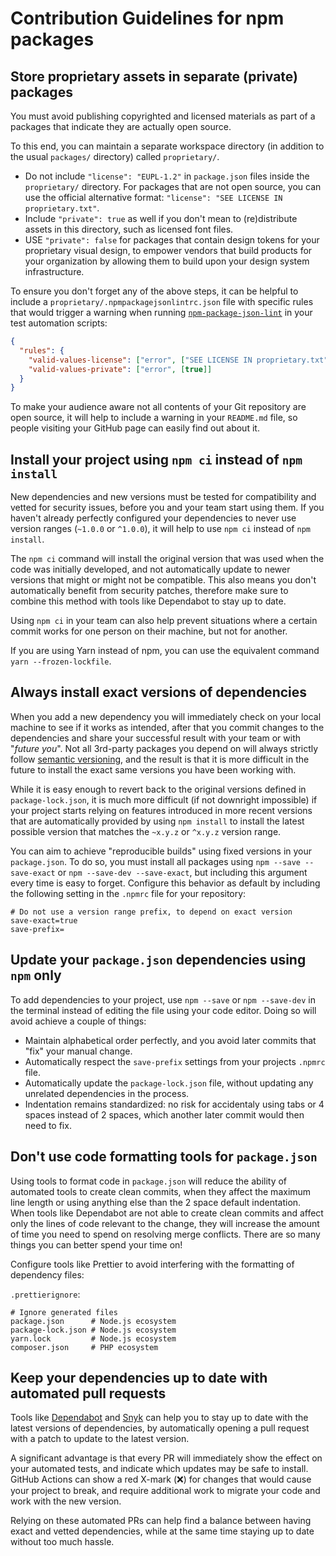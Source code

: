 <!-- @license CC0-1.0 -->

# Contribution Guidelines for npm packages

## Store proprietary assets in separate (private) packages

You must avoid publishing copyrighted and licensed materials as part of a packages that indicate they are actually open source.

To this end, you can maintain a separate workspace directory (in addition to the usual `packages/` directory) called `proprietary/`.

- Do not include `"license": "EUPL-1.2"` in `package.json` files inside the `proprietary/` directory. For packages that are not open source, you can use the official alternative format: `"license": "SEE LICENSE IN proprietary.txt"`.
- Include `"private": true` as well if you don't mean to (re)distribute assets in this directory, such as licensed font files.
- USE `"private": false` for packages that contain design tokens for your proprietary visual design, to empower vendors that build products for your organization by allowing them to build upon your design system infrastructure.

To ensure you don't forget any of the above steps, it can be helpful to include a `proprietary/.npmpackagejsonlintrc.json` file with specific rules that would trigger a warning when running [`npm-package-json-lint`](https://www.npmjs.com/package/npm-package-json-lint) in your test automation scripts:

```json
{
  "rules": {
    "valid-values-license": ["error", ["SEE LICENSE IN proprietary.txt"]],
    "valid-values-private": ["error", [true]]
  }
}
```

To make your audience aware not all contents of your Git repository are open source, it will help to include a warning in your `README.md` file, so people visiting your GitHub page can easily find out about it.

## Install your project using `npm ci` instead of `npm install`

New dependencies and new versions must be tested for compatibility and vetted for security issues, before you and your team start using them. If you haven't already perfectly configured your dependencies to never use version ranges (`~1.0.0` or `^1.0.0`), it will help to use `npm ci` instead of `npm install`.

The `npm ci` command will install the original version that was used when the code was initially developed, and not automatically update to newer versions that might or might not be compatible. This also means you don't automatically benefit from security patches, therefore make sure to combine this method with tools like Dependabot to stay up to date.

Using `npm ci` in your team can also help prevent situations where a certain commit works for one person on their machine, but not for another.

If you are using Yarn instead of npm, you can use the equivalent command `yarn --frozen-lockfile`.

## Always install exact versions of dependencies

When you add a new dependency you will immediately check on your local machine to see if it works as intended, after that you commit changes to the dependencies and share your successful result with your team or with "_future you_". Not all 3rd-party packages you depend on will always strictly follow [semantic versioning](https://semver.org), and the result is that it is more difficult in the future to install the exact same versions you have been working with.

While it is easy enough to revert back to the original versions defined in `package-lock.json`, it is much more difficult (if not downright impossible) if your project starts relying on features introduced in more recent versions that are automatically provided by using `npm install` to install the latest possible version that matches the `~x.y.z` or `^x.y.z` version range.

You can aim to achieve "reproducible builds" using fixed versions in your `package.json`. To do so, you must install all packages using `npm --save --save-exact` or `npm --save-dev --save-exact`, but including this argument every time is easy to forget. Configure this behavior as default by including the following setting in the `.npmrc` file for your repository:

```text
# Do not use a version range prefix, to depend on exact version
save-exact=true
save-prefix=

```

## Update your `package.json` dependencies using `npm` only

To add dependencies to your project, use `npm --save` or `npm --save-dev` in the terminal instead of editing the file using your code editor. Doing so will avoid achieve a couple of things:

- Maintain alphabetical order perfectly, and you avoid later commits that "fix" your manual change.
- Automatically respect the `save-prefix` settings from your projects `.npmrc` file.
- Automatically update the `package-lock.json` file, without updating any unrelated dependencies in the process.
- Indentation remains standardized: no risk for accidentaly using tabs or 4 spaces instead of 2 spaces, which another later commit would then need to fix.

## Don't use code formatting tools for `package.json`

Using tools to format code in `package.json` will reduce the ability of automated tools to create clean commits, when they affect the maximum line length or using anything else than the 2 space default indentation. When tools like Dependabot are not able to create clean commits and affect only the lines of code relevant to the change, they will increase the amount of time you need to spend on resolving merge conflicts. There are so many things you can better spend your time on!

Configure tools like Prettier to avoid interfering with the formatting of dependency files:

`.prettierignore`:

```text
# Ignore generated files
package.json      # Node.js ecosystem
package-lock.json # Node.js ecosystem
yarn.lock         # Node.js ecosystem
composer.json     # PHP ecosystem
```

## Keep your dependencies up to date with automated pull requests

Tools like [Dependabot](https://dependabot.com) and [Snyk](http://snyk.io) can help you to stay up to date with the latest versions of dependencies, by automatically opening a pull request with a patch to update to the latest version.

A significant advantage is that every PR will immediately show the effect on your automated tests, and indicate which updates may be safe to install. GitHub Actions can show a red X-mark (❌) for changes that would cause your project to break, and require additional work to migrate your code and work with the new version.

Relying on these automated PRs can help find a balance between having exact and vetted dependencies, while at the same time staying up to date without too much hassle.
